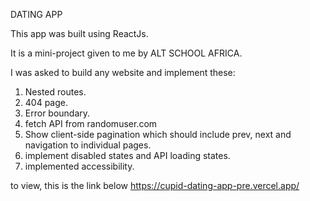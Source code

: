 DATING APP

This app was built using ReactJs.

It is a mini-project given to me by ALT SCHOOL AFRICA.

I was asked to build any website and implement these:

1. Nested routes.
2. 404 page.
3. Error boundary.
4. fetch API from randomuser.com
5. Show client-side pagination which should include prev, next and navigation to individual pages.
6. implement disabled states and API loading states.
7. implemented accessibility.

to view, this is the link below
https://cupid-dating-app-pre.vercel.app/
